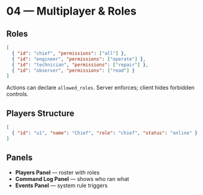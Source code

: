 # 04 — Multiplayer & Roles

## Roles
```json
[
  { "id": "chief", "permissions": ["all"] },
  { "id": "engineer", "permissions": ["operate"] },
  { "id": "technician", "permissions": ["repair"] },
  { "id": "observer", "permissions": ["read"] }
]
```

Actions can declare `allowed_roles`. Server enforces; client hides forbidden controls.

## Players Structure
```json
[
  { "id": "u1", "name": "Chief", "role": "chief", "status": "online" }
]
```

## Panels
- **Players Panel** — roster with roles
- **Command Log Panel** — shows who ran what
- **Events Panel** — system rule triggers
